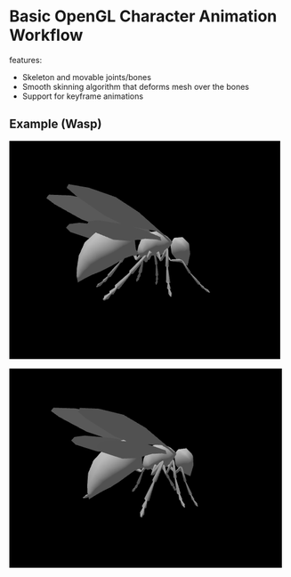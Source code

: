 # Basic OpenGL Character Animation Workflow

features:
- Skeleton and movable joints/bones
- Smooth skinning algorithm that deforms mesh over the bones
- Support for keyframe animations

## Example (Wasp)

![img1](imgs/wasp1.png)

![img2](imgs/wasp2.png)
